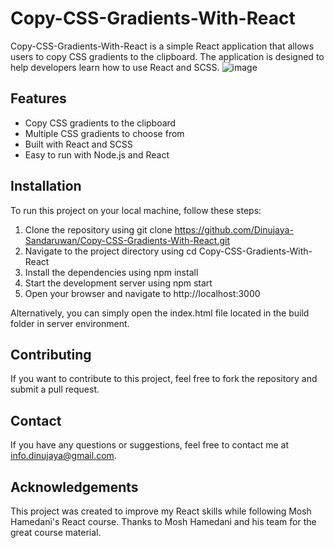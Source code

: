 # Copy-CSS-Gradients-With-React
Copy-CSS-Gradients-With-React is a simple React application that allows users to copy CSS gradients to the clipboard. The application is designed to help developers learn how to use React and SCSS.
![image](https://user-images.githubusercontent.com/88492493/224855661-190a35ab-c9a6-4510-887e-77f67bdbcb1c.png)


## Features
+ Copy CSS gradients to the clipboard
+ Multiple CSS gradients to choose from
+ Built with React and SCSS
+ Easy to run with Node.js and React

## Installation
To run this project on your local machine, follow these steps:

1. Clone the repository using git clone https://github.com/Dinujaya-Sandaruwan/Copy-CSS-Gradients-With-React.git
2. Navigate to the project directory using cd Copy-CSS-Gradients-With-React
3. Install the dependencies using npm install
4. Start the development server using npm start
5. Open your browser and navigate to http://localhost:3000

Alternatively, you can simply open the index.html file located in the build folder in server environment.

## Contributing
If you want to contribute to this project, feel free to fork the repository and submit a pull request.

## Contact
If you have any questions or suggestions, feel free to contact me at info.dinujaya@gmail.com.

## Acknowledgements
This project was created to improve my React skills while following Mosh Hamedani's React course. Thanks to Mosh Hamedani and his team for the great course material.
